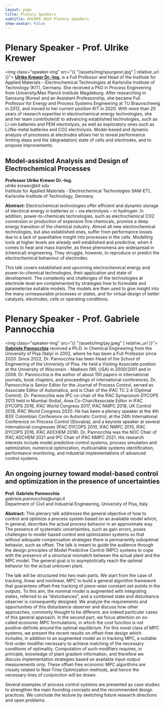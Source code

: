 ```yaml
---
layout: page
title: Plenary Speakers
subtitle: ADCHEM 2024 Plenary Speakers
show-avatar: False
---
```




# Plenary Speaker - Prof. Ulrike Krewer
<img class="speaker-img" src="{{ "/assets/img/spurgeon.jpg" | relative_url }}">
[**Ulrike Krewer Dr.-Ing.**](https://www.iam.kit.edu/et/english/mitarbeiter_5189.php) is a Full Professor and Head of the Institute for Applied Materials – Electrochemical Technologies at Karlsruhe Institute of Technology (KIT), Germany. She received a PhD in Process Engineering from University/Max Planck Institute Magdeburg. After researching in Samsung (Korea) and an Assistant Professorship, she became Full Professor for Energy and Process Systems Engineering at TU Braunschweig in 2012, and moved to her current position KIT in 2020. With more than 20 years of research expertise in electrochemical energy technologies, she and her team contribute(d) to advancing established technologies, such as Li-ion batteries and PEM electrolysis, as well as exploratory ones such as Li/Na-metal batteries and CO2 electrolysis. Model-based and dynamic analysis of processes at electrodes allows her to reveal performance limiting steps and the (degradation) state of cells and electrodes, and to propose improvements. 

<div class="text-center">
<h2>Model-assisted Analysis and Design of Electrochemical Processes</h2>
<b>Professor Ulrike Krewer Dr.-Ing.</b>
<br>
<i>ulrike krewer@kit edu</i>
<br>
Institute for Applied Materials - Electrochemical Technologies (IAM-ET), Karlsruhe Institute of Technology, Germany
</div>

**Abstract:** Electrochemical technologies offer efficient and dynamic storage of electrical energy in batteries or – via electrolysis – in hydrogen. In addition, power-to-chemicals technologies, such as electrochemical CO2 conversion or production of expensive fine chemicals, promise a deep energy transition of the chemical industry. Almost all new electrochemical technologies, but also established ones, suffer from performance losses due to a lack of quantitative insight into processes in the cells. Modelling tools at higher levels are already well established and predictive, when it comes to heat and mass transfer, as these phenomena are widespread in (chemical) engineering. They struggle, however, to reproduce or predict the electrochemical behaviour of electrodes.

This talk covers established and upcoming electrochemical energy and power-to-chemical technologies, their application and state of development. The complexity and challenges of the technologies at electrode level are complemented by strategies how to formulate and parameterise suitable models. The models are then used to give insight into the many unmeasurable processes or states, and for virtual design of better catalysts, electrodes, cells or operating conditions. 


# Plenary Speaker - Prof. Gabriele Pannocchia
<img class="speaker-img" src="{{ "/assets/img/jay.jpeg" | relative_url }}">
[**Gabriele Pannocchia**](https://people.unipi.it/gabriele_pannocchia/) received a Ph.D. in Chemical Engineering from the University of Pisa (Italy) in 2002, where he has been a Full Professor since 2020. Since 2022, Dr. Pannocchia has been Head of the School of Engineering of the University of Pisa.
He held a Visiting Associate position at the University of Wisconsin - Madison (WI, USA) in 2000/2001 and in 2008. Dr. Pannocchia is the author of about 150 papers in international journals, book chapters, and proceedings of international conferences.
Dr. Pannocchia is Senior Editor for the Journal of Process Control, served as Associate Editor of Automatica, and is Chair of the IFAC TC 2.4 (Optimal Control). Dr. Pannocchia was IPC co-chair of the IFAC Symposium DYCOPS 2013 held in Mumbai (India), Area Co-Chair/Associate Editor in IFAC DYCOPS 2016, IFAC World Congress 2017, IFAC NMPC 2018, UK Control 2018, IFAC World Congress 2020.
He has been a plenary speaker at the 4th IEEE Colombian Conference on Automatic Control, at the 24th International Conference on Process Control (Slovakia), and a keynote speaker at several international congresses (IFAC DYCOPS 2010, IFAC NMPC 2015, IFAC DYCOPS 2016, IFAC ADCHEM 2018).
Dr. Pannocchia was the NOC Chair of IFAC ADCHEM 2021 and IPC Chair of IFAC NMPC 2021. 
His research interests include model predictive control systems, process simulation and optimization, numerical optimization, multivariable systems identification, performance monitoring, and industrial implementations of advanced control systems.


<div class="text-center">
<h2>An ongoing journey toward model-based control and optimization in the presence of uncertainties</h2>
<b>Prof. Gabriele Pannocchia </b>
<br>
<i>gabriele.pannocchia@unipi.it</i>
<br>
Department of Civil and Industrial Engineering, University of Pisa, Italy
</div>

**Abstract:** This plenary talk addresses the general objective of how to control and optimize a process system based on an available model which, in general, describes the actual process behavior in an approximate way. The presence of systematic uncertainties, such as gain errors, poses challenges to model-based control and optimization systems so that without adequate compensation strategies there is permanently suboptimal behavior, such as offset. 
The talk is meant to guide the audience through the design principles of Model Predictive Control (MPC) systems to cope with the presence of a structural mismatch between the actual plant and the MPC model. The general goal is to asymptotically reach the optimal behavior for the actual unknown plant. 

The talk will be structured into two main parts. 
We start from the case of tracking, linear and nonlinear, MPC to build a general algorithm framework that guarantees offset-free tracking of piece-wise constant set-points in the outputs. To this aim, the nominal model is augmented with integrating states, referred to as “disturbances”, and a combined state and disturbance observer is consequently designed. We analyze the requirements and opportunities of this disturbance observer and discuss how other approaches, commonly thought to be different, are indeed particular cases of this general approach. 
In the second part, we focus attention on so-called economic MPC formulations, in which the cost function is not positive-definite around the optimal equilibrium. For this novel class of MPC systems, we present the recent results on offset-free design which includes, in addition to an augmented model as in tracking MPC, a suitable first-order modifier necessary to achieve matching of the necessary conditions of optimality. Computation of such modifiers requires, in principle, knowledge of plant gradient information, and therefore we discuss implementation strategies based on available input-output measurements only.  These offset-free economic MPC algorithms are closely related to Real-Time Optimization methods, and hence the necessary lines of conjunction will be drawn.

Several examples of process control systems are presented as case studies to strengthen the main founding concepts and the recommended design practices.
We conclude the lecture by sketching future research directions and open problems.



<!-- 
## Bhushan Gopaluni
### [Research Website](https://dais.chbe.ubc.ca/)

Bhushan Gopaluni is a professor in the Department of Chemical and Biological Engineering and an Associate Dean for Education and Professional Development in the Faculty of Applied Science at the University of British Columbia. He is also an associate faculty in the Institute of Applied Mathematics, the Institute for Computing, Information and Cognitive Systems, Pulp and Paper Center and the Clean Energy Research Center. He was the Elizabeth and Leslie Gould Teaching Professor from 2014 to 2017. He is currently an associate editor for Journal of Process Control and the Journal of Franklin Institute. He received a Ph.D. from the University of Alberta in 2003 and a Bachelor of Technology from the Indian Institute of Technology, Madras in 1997 both in the field of chemical engineering. From 2003 to 2005 he worked as an engineering consultant at Matrikon Inc. (now Honeywell Process Solutions) during which he designed and commissioned multivariable controllers in British Columbia’s pulp and paper industry, and implemented numerous controller performance monitoring projects in the Oil & Gas and other chemical industries. He is the recipient of several awards that include the Province of Alberta Graduate Fellowship, Captain Thomas Farell Graduate Memorial Scholarship from the University of Alberta and the prestigious Killam Teaching Prize and the Dean’s service medal from the University of British Columbia.

## Biao Huang
### [Research Website](https://sites.ualberta.ca/~bhuang/)
<img class="speaker-img" src="{{ "/assets/img/biao.png" | relative_url }}">
Biao Huang received his Ph.D. degree in Process Control from the University of Alberta, Canada, in 1997. He held MSc degree (1986) and BSc degree (1983) in Automatic Control from the Beijing University of Aeronautics and Astronautics. He joined the University of Alberta in 1997 as an Assistant Professor in the Department of Chemical and Materials Engineering and is currently a Full Professor, NSERC Senior Industrial Research Chair in Control of Oil Sands Processes since 2011, and Alberta Innovate Industry Chair (2013-2018). He is an IEEE Fellow, Fellow of the Canadian Academy of Engineering, and Fellow of the Chemical Institute of Canada. He is a recipient of awards including Alexander von Humboldt Research Fellowship from Germany, Best Paper award from IFAC Journal of Process Control, APEGA Summit Award in Research Excellence, and Bantrel Award in Design and Industrial Practice, etc. He has published five books and many peer-reviewed journal papers. His research interests include process control, process monitoring, data analytics, machine learning, Bayesian inference, and soft sensors. He is currently the Editor-in-Chief for IFAC Journal Control Engineering Practice, Subject Editor for Journal of the Franklin Institute, Associate Editor for Journal of Process Control, and editorial board member for Canadian Journal of Chemical Engineering and Chemometrics and Intelligent Laboratory

## Alf Isaksson
### [Research Website](https://www.researchgate.net/profile/Alf_Isaksson)
<img class="speaker-img" src="{{ "/assets/img/alf.png" | relative_url }}">
Alf Isaksson received an MSc in Computer Engineering and a PhD in Automatic Control, in 1983 and 1988 respectively, both from Linköping University, Sweden. After graduating he stayed at Linköping University until 1991 as an Assistant Professor. From 1991 to 1992 he spent one year as a Research Associate at The University of Newcastle, Australia. Returning to Sweden in 1992 Isaksson moved to the Royal Institute of Technology (KTH) in Stockholm, where eventually in 1999 he was promoted to full Professor. During this time he also spent 6 months in 1999 at the University of British Columbia, Vancouver, Canada as visiting professor. In 2001 he made the shift from academic to industrial research and joined ABB Corporate Research in Västerås, Sweden. After a specialist career culminating in an appointment to Corporate Research Fellow in 2009, he has since 2012 had multiple positions responsible for funding research inside ABB. He is now Research Manager globally for the newly established ABB Future Labs. Meanwhile Isaksson has still kept a connection to the academic world as Adjunct Professor in Automatic Control at Linköping University 2006-2015. Since 2013 he is also a member of the Royal Academy of Engineering Sciences (IVA). 

## Manabu Kano
### [Research Website](http://human.sys.i.kyoto-u.ac.jp/index-e.html)
<img class="speaker-img" src="{{ "/assets/img/manabu.png" | relative_url }}">
Manabu Kano received Bachelor’s, master’s, and Ph.D. degrees from the Department of Chemical Engineering, Kyoto University, in 1992, 1994, and 1999, respectively. He was an Instructor with Kyoto University since 1994. From 1999 to 2000, he was a visiting scholar with Ohio State University, U.S. Since 2012, he has been a Professor of Systems Science, Kyoto University. His research interest has covered process, medical, and agricultural systems engineering, particularly real-world data analysis. He was a recipient of many awards, including the Best Paper Award and the Technology Award from the Society of Instrument and Control Engineers (SICE), the Instrumentation, Control and System Engineering Research Award from the Iron and Steel Institute of Japan (ISIJ), and the Outstanding Paper Award and the Research Award for Young Investigators from the Society of Chemical Engineers, Japan (SCEJ).

## Sirish L. Shah
### [Research Website](https://sites.ualberta.ca/~slshah/shah.htm)
<img class="speaker-img" src="{{ "/assets/img/sirish.png" | relative_url }}">
Sirish L. Shah has been with the University of Alberta since 1978, where he held the NSERC-Matrikon-Suncor-iCORE Senior Industrial Research Chair in Computer Process Control from 2000 to 2012. He is the recipient of the Albright & Wilson Americas Award of the Canadian Society for Chemical Engineering (CSChE) in 1989, the Killam Professor in 2003, the D.G. Fisher Award of the CSChE for significant contributions in the field of systems and control, the ASTECH award in 2011, the 2015-IEEE Transition to Practice award and the 2017 RS Jane award of the CSChE.  He has held visiting appointments at Oxford University and Balliol College as a SERC fellow, Kumamoto University (Japan) as a senior research fellow of the Japan Society for the Promotion of Science (JSPS), the University of Newcastle, Australia, IIT-Madras India and the National University of Singapore. The main areas of his current research are process and performance monitoring, analysis and rationalization of alarm systems. He has co-authored three books and many journal publications. He is Emeritus Professor at the University of Alberta, a Fellow of the Canadian Academy of Engineering (FCAE), the Chemical Institute of Canada (FCIC) and the IEEE (FIEEE). He currently holds a visiting appointment with the Digital Monozukuri (manufacturing) Education and Research Centre at Hiroshima University in Japan.

## Arun K. Tangirala
### [Research Website](http://arunkt.wixsite.com/homepage)
<img class="speaker-img" src="{{ "/assets/img/arun.png" | relative_url }}">
Arun K. Tangirala holds a Bachelors in Chemical Engineering and a Doctoral degree in Process Control. He is a Professor at the Department of Chemical Engineering, IIT Madras. His research is concerned with multi-disciplinary problems of causality analysis, network reconstruction, control loop performance monitoring, multiscale identification, sparse optimization (compressive sensing)-based identification, systems biology and modern applications of data science. He is a recipient of several prestigious teaching & research awards and international fellowships. In addition, he has held visiting appointments at the University of Delaware, Technical University of Munich and Tsinghua University. He was awarded the Young Faculty Recognition Award in 2010 and the 2014 Institute Research and Development Award by IIT Madras. He is the author of a comprehensive classroom text on "Principles of System Identification: Theory and Practice". He is currently an Associate Editor of the ASME Journal of Dynamics, Measurement and Control and the Editor-in-Chief of the Journal of Institution of Engineers India: Series E (Chemical and Textile Engineering). He is also an active member of ASME, IEEE, AIChE, CSChE and is a faculty associate of the Robert Bosch Centre for Data Science and Artificial Intelligence at IIT Madras.

## Nina Thornhill
### [Research Website](https://www.imperial.ac.uk/people/n.thornhill)
<img class="speaker-img" src="{{ "/assets/img/nina.png" | relative_url }}">
Nina Thornhill holds the ABB Chair of Process Automation at Imperial College London. She and her research group work at the interface between industry and academia and is interested in finding ways in which industrial operations can be controlled, operated, maintained and improved through handling of process information, data integration and information extraction. Her research interests include optimization and industrial data analysis with applications in oil and gas, chemicals, and electricity transmission. She was the recipient of the 2019 Nordic Process Control award.She received a BA in Physics from Oxford University, MSc in Control Systems from Imperial College and PhD from University College London. She worked at ICI, British Aerospace and in the Department of Electronic and Electrical Engineering at University College London before moving to the Department of Chemical Engineering at Imperial College London in 2007.   -->
